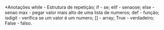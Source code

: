 *Anotações
while - Estrutura de repetição;
if - se;
elif - senaose;
else - senao
max - pegar valor mais alto de uma lista de numeros;
def - função;
isdigit - verifica se um valor é um numero;
[] - array;
True - verdadeiro;
False - falso.
